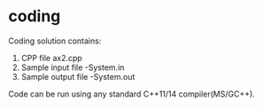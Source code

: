 # coding
Coding solution contains:
1. CPP file ax2.cpp
2. Sample input file -System.in
3. Sample output file -System.out

Code can be run using any standard C++11/14 compiler(MS/GC++). 
